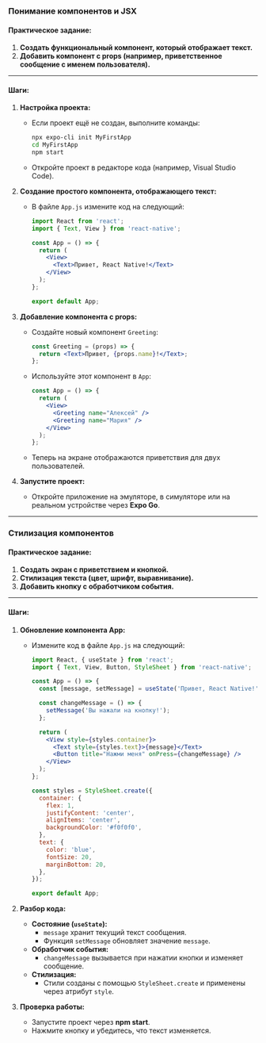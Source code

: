 ### **Понимание компонентов и JSX**

#### **Практическое задание:**

1.  **Создать функциональный компонент, который отображает текст.**
2.  **Добавить компонент с props (например, приветственное сообщение с именем пользователя).**

----------

#### **Шаги:**

1.  **Настройка проекта:**
    
    -   Если проект ещё не создан, выполните команды:
        
        ```bash
        npx expo-cli init MyFirstApp
        cd MyFirstApp
        npm start
        
        ```
        
    -   Откройте проект в редакторе кода (например, Visual Studio Code).
2.  **Создание простого компонента, отображающего текст:**
    
    -   В файле `App.js` измените код на следующий:
        
        ```jsx
        import React from 'react';
        import { Text, View } from 'react-native';
        
        const App = () => {
          return (
            <View>
              <Text>Привет, React Native!</Text>
            </View>
          );
        };
        
        export default App;
        
        ```
        
3.  **Добавление компонента с props:**
    
    -   Создайте новый компонент `Greeting`:
        
        ```jsx
        const Greeting = (props) => {
          return <Text>Привет, {props.name}!</Text>;
        };
        
        ```
        
    -   Используйте этот компонент в `App`:
        
        ```jsx
        const App = () => {
          return (
            <View>
              <Greeting name="Алексей" />
              <Greeting name="Мария" />
            </View>
          );
        };
        
        ```
        
    -   Теперь на экране отображаются приветствия для двух пользователей.
4.  **Запустите проект:**
    
    -   Откройте приложение на эмуляторе, в симуляторе или на реальном устройстве через **Expo Go**.

----------

### **Стилизация компонентов**

#### **Практическое задание:**

1.  **Создать экран с приветствием и кнопкой.**
2.  **Стилизация текста (цвет, шрифт, выравнивание).**
3.  **Добавить кнопку с обработчиком события.**

----------

#### **Шаги:**

1.  **Обновление компонента App:**
    
    -   Измените код в файле `App.js` на следующий:
        
        ```jsx
        import React, { useState } from 'react';
        import { Text, View, Button, StyleSheet } from 'react-native';
        
        const App = () => {
          const [message, setMessage] = useState('Привет, React Native!');
        
          const changeMessage = () => {
            setMessage('Вы нажали на кнопку!');
          };
        
          return (
            <View style={styles.container}>
              <Text style={styles.text}>{message}</Text>
              <Button title="Нажми меня" onPress={changeMessage} />
            </View>
          );
        };
        
        const styles = StyleSheet.create({
          container: {
            flex: 1,
            justifyContent: 'center',
            alignItems: 'center',
            backgroundColor: '#f0f0f0',
          },
          text: {
            color: 'blue',
            fontSize: 20,
            marginBottom: 20,
          },
        });
        
        export default App;
        
        ```
        
2.  **Разбор кода:**
    
    -   **Состояние (`useState`):**
        -   `message` хранит текущий текст сообщения.
        -   Функция `setMessage` обновляет значение `message`.
    -   **Обработчик события:**
        -   `changeMessage` вызывается при нажатии кнопки и изменяет сообщение.
    -   **Стилизация:**
        -   Стили созданы с помощью `StyleSheet.create` и применены через атрибут `style`.
3.  **Проверка работы:**
    
    -   Запустите проект через **npm start**.
    -   Нажмите кнопку и убедитесь, что текст изменяется.
